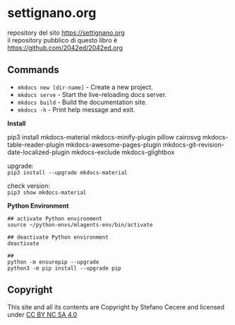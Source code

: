 # settignano.org

repository del sito <https://settignano.org>  
il repository pubblico di questo libro è <https://github.com/2042ed/2042ed.org>

## Commands

- `mkdocs new [dir-name]` - Create a new project.
- `mkdocs serve` - Start the live-reloading docs server.
- `mkdocs build` - Build the documentation site.
- `mkdocs -h` - Print help message and exit.

**Install**

pip3 install mkdocs-material mkdocs-minify-plugin pillow cairosvg mkdocs-table-reader-plugin mkdocs-awesome-pages-plugin mkdocs-git-revision-date-localized-plugin mkdocs-exclude mkdocs-glightbox

upgrade:  
`pip3 install --upgrade mkdocs-material`

check version:  
`pip3 show mkdocs-material`

**Python Environment**

```
## activate Python environment
source ~/python-envs/mlagents-env/bin/activate

## deactivate Python environment
deactivate

##
python -m ensurepip --upgrade
python3 -m pip install --upgrade pip
```

## Copyright
This site and all its contents are Copyright by Stefano Cecere and licensed under [CC BY NC SA 4.0](https://creativecommons.org/licenses/by-nc-sa/4.0)
